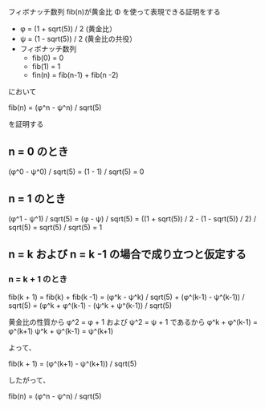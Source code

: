 フィボナッチ数列 fib(n)が黄金比 Φ を使って表現できる証明をする

-   φ = (1 + sqrt(5)) / 2 (黄金比）
-   ψ = (1 - sqrt(5)) / 2 (黄金比の共役）
-   フィボナッチ数列
    -   fib(0) = 0
    -   fib(1) = 1
    -   fin(n) = fib(n-1) + fib(n -2)

において

fib(n) = (φ^n - ψ^n) / sqrt(5)

を証明する

## n = 0 のとき

(φ^0 - ψ^0) / sqrt(5)
= (1 - 1) / sqrt(5)
= 0

## n = 1 のとき

(φ^1 - ψ^1) / sqrt(5)
= (φ - ψ) / sqrt(5)
= ((1 + sqrt(5)) / 2 - (1 - sqrt(5)) / 2) / sqrt(5)
= sqrt(5) / sqrt(5)
= 1

## n = k および n = k -1 の場合で成り立つと仮定する

### n = k + 1 のとき

fib(k + 1) = fib(k) + fib(k -1)
= (φ^k - ψ^k) / sqrt(5) + (φ^(k-1) - ψ^(k-1)) / sqrt(5)
= (φ^k + φ^(k-1) - (ψ^k + ψ^(k-1)) / sqrt(5)

黄金比の性質から φ^2 = φ + 1 および ψ^2 = ψ + 1 であるから
φ^k + φ^(k-1) = φ^(k+1)
ψ^k + ψ^(k-1) = ψ^(k+1)

よって、

fib(k + 1) = (φ^(k+1) - ψ^(k+1)) / sqrt(5)

したがって、

fib(n) = (φ^n - ψ^n) / sqrt(5)
